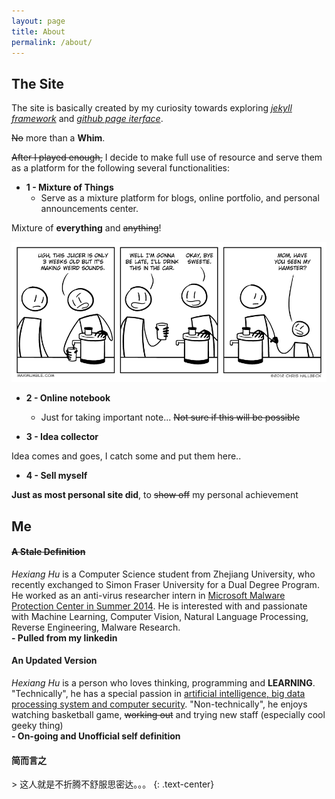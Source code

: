 ```yaml
---
layout: page
title: About
permalink: /about/
---
```


## The Site

The site is basically created by my curiosity towards exploring  [_jekyll framework_](https://www.http://jekyllrb.com/) and [_github page iterface_](https://https://pages.github.com/).

<div class="maxim">
<s>No</s> more than a <strong>Whim</strong>.
</div>

<p>
  <s>After I played enough,</s> I decide to make full use of resource and serve them as a platform for the following several functionalities:
</p>

* __1 - Mixture of Things__
  * Serve as a mixture platform for blogs, online portfolio, and personal announcements center.

<div class="maxim">
Mixture of <strong>everything</strong> and <s>anything</s>!
</div>

![alt juicer](/images/pages/about-juicer.png)

* __2 - Online notebook__
  * Just for taking important note... <s>Not sure if this will be possible</s>


* __3 - Idea collector__

<div class="maxim">
Idea comes and goes, I catch some and put them here..
</div>

* __4 - Sell myself__

<div class="maxim">
  <strong>Just as most personal site did</strong>, to <s>show off</s> my personal achievement
</div>

## Me

<h4 class="text-center"><s>A <strong>Stale</strong> Definition</s></h4>

<div class="maxim">
  <div>
    <i>Hexiang Hu</i> is a Computer Science student from Zhejiang University, who recently exchanged to Simon Fraser University for a Dual Degree Program. He worked as an anti-virus researcher intern in <u>Microsoft Malware Protection Center in Summer 2014</u>. He is interested with and passionate with Machine Learning, Computer Vision, Natural Language Processing, Reverse Engineering, Malware Research.
  </div>

  <div class="text-right">
    <strong>
      - Pulled from my <a herf="http://www.linkedin.com/in/hexianghu">linkedin</a>
    </strong>
  </div>
</div>

<h4 class="text-center"><strong>An Updated Version</strong></h4>

<div class="maxim">
  <div>
    <i>Hexiang Hu</i> is a person who loves thinking, programming and <strong>LEARNING</strong>. "Technically", he has a special passion in <u>artificial intelligence, big data processing system and computer security</u>. "Non-technically", he enjoys watching basketball game, <s>working out</s> and trying new staff (especially cool geeky thing)
  </div>

  <div class="text-right">
    <strong>
      - On-going and Unofficial self definition
    </strong>
  </div>
</div>

<h4 class="text-center"><strong>简而言之</strong></h4>
> 这人就是不折腾不舒服思密达。。。
{: .text-center}
